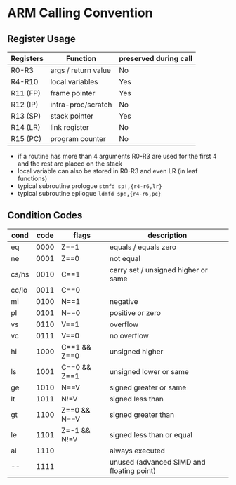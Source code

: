# ARM Calling Convention

## Register Usage
Registers | Function            | preserved during call
----------|---------------------|----------------------
R0-R3     | args / return value | No
R4-R10    | local variables     | Yes
R11 (FP)  | frame pointer       | Yes
R12 (IP)  | intra-proc/scratch  | No
R13 (SP)  | stack pointer       | Yes
R14 (LR)  | link register       | No
R15 (PC)  | program counter     | No

- if a routine has more than 4 arguments R0-R3 are used for the first 4
  and the rest are placed on the stack
- local variable can also be stored in R0-R3 and even LR (in leaf functions)
- typical subroutine prologue `stmfd sp!,{r4-r6,lr}`
- typical subroutine epilogue `ldmfd sp!,{r4-r6,pc}`

## Condition Codes
cond | code | flags        | description
-----|------|--------------|------------------------------------------
eq   | 0000 | Z==1         | equals / equals zero
ne   | 0001 | Z==0         | not equal
cs/hs| 0010 | C==1         | carry set / unsigned higher or same
cc/lo| 0011 | C==0         |
mi   | 0100 | N==1         | negative
pl   | 0101 | N==0         | positive or zero
vs   | 0110 | V==1         | overflow
vc   | 0111 | V==0         | no overflow
hi   | 1000 | C==1 && Z==0 | unsigned higher
ls   | 1001 | C==0 && Z==1 | unsigned lower or same
ge   | 1010 | N==V         | signed greater or same
lt   | 1011 | N!=V         | signed less than
gt   | 1100 | Z==0 && N==V | signed greater than
le   | 1101 | Z=-1 && N!=V | signed less than or equal
al   | 1110 |              | always executed
--   | 1111 |              | unused (advanced SIMD and floating point)
